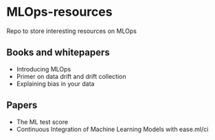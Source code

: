 # MLOps-resources
Repo to store interesting resources on MLOps

## Books and whitepapers

- Introducing MLOps
- Primer on data drift and drift collection
- Explaining bias in your data

## Papers 

- The ML test score
- Continuous Integration of Machine Learning Models with ease.ml/ci